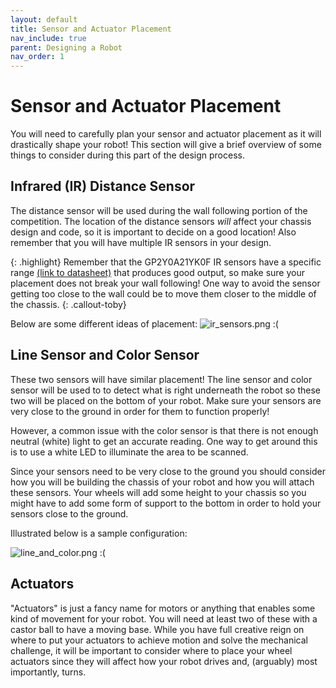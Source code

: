 ```yaml
---
layout: default
title: Sensor and Actuator Placement
nav_include: true
parent: Designing a Robot
nav_order: 1
---
```


# Sensor and Actuator Placement

You will need to carefully plan your sensor and actuator placement as it will drastically shape your robot! This section will give a brief overview of some things to consider during this part of the design process.

## Infrared (IR) Distance Sensor
The distance sensor will be used during the wall following portion of the competition. The location of the distance sensors *will* affect your chassis design and code, so it is important to decide on a good location! Also remember that you will have multiple IR sensors in your design.

{: .highlight}
Remember that the GP2Y0A21YK0F IR sensors have a specific range [(link to datasheet)](https://www.pololu.com/file/0J85/gp2y0a21yk0f.pdf) that produces good output, so make sure your placement does not break your wall following! One way to avoid the sensor getting too close to the wall could be to move them closer to the middle of the chassis.
{: .callout-toby}

Below are some different ideas of placement:
<img src="{{ '/_assets/images/ir_sensors.png' | prepend: site.baseurl }}" alt="ir_sensors.png :(">

## Line Sensor and Color Sensor
These two sensors will have similar placement! The line sensor and color sensor will be used to to detect what is right underneath the robot so these two will be placed on the bottom of your robot. Make sure your sensors are very close to the ground in order for them to function properly!

However, a common issue with the color sensor is that there is not enough neutral (white) light to get an accurate reading. One way to get around this is to use a white LED to illuminate the area to be scanned.

Since your sensors need to be very close to the ground you should consider how you will be building the chassis of your robot and how you will attach these sensors. Your wheels will add some height to your chassis so you might have to add some form of support to the bottom in order to hold your sensors close to the ground.

Illustrated below is a sample configuration:

<img src="{{ '/_assets/images/line_and_color.png' | prepend: site.baseurl }}" alt="line_and_color.png :(" >

## Actuators
"Actuators" is just a fancy name for motors or anything that enables some kind of movement for your robot. You will need at least two of these with a castor ball to have a moving base. While you have full creative reign on where to put your actuators to achieve motion and solve the mechanical challenge, it will be important to consider where to place your wheel actuators since they will affect how your robot drives and, (arguably) most importantly, turns.

